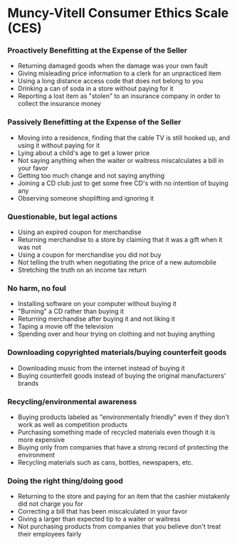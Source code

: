 # Muncy-Vitell Consumer Ethics Scale (CES)

### Proactively Benefitting at the Expense of the Seller
- Returning damaged goods when the damage was your own fault
- Giving misleading price information to a clerk for an unpracticed item
- Using a long distance access code that does not belong to you 
- Drinking a can of soda in a store without paying for it 
- Reporting a lost item as "stolen" to an insurance company in order to collect the insurance money

### Passively Benefitting at the Expense of the Seller
- Moving into a residence, finding that the cable TV is still hooked up, and using it without paying for it
- Lying about a child's age to get a lower price
- Not saying anything when the waiter or waitress miscalculates a bill in your favor
- Getting too much change and not saying anything
- Joining a CD club just to get some free CD's with no intention of buying any 
- Observing someone shoplifting and ignoring it

### Questionable, but legal actions
- Using an expired coupon for merchandise
- Returning merchandise to a store by claiming that it was a gift when it was not
- Using a coupon for merchandise you did not buy
- Not telling the truth when negotiating the price of a new automobile
- Stretching the truth on an income tax return

### No harm, no foul
- Installing software on your computer without buying it 
- "Burning" a CD rather than buying it
- Returning merchandise after buying it and not liking it
- Taping a movie off the television
- Spending over and hour trying on clothing and not buying anything

### Downloading copyrighted materials/buying counterfeit goods
- Downloading music from the internet instead of buying it
- Buying counterfeit goods instead of buying the original manufacturers' brands

### Recycling/environmental awareness
- Buying products labeled as "environmentally friendly" even if they don't work as well as competition products
- Purchasing something made of recycled materials even though it is more expensive
- Buying only from companies that have a strong record of protecting the environment
- Recycling materials such as cans, bottles, newspapers, etc.

### Doing the right thing/doing good
- Returning to the store and paying for an item that the cashier mistakenly did not charge you for
- Correcting a bill that has been miscalculated in your favor
- Giving a larger than expected tip to a waiter or waitress
- Not purchasing products from companies that you believe don't treat their employees fairly